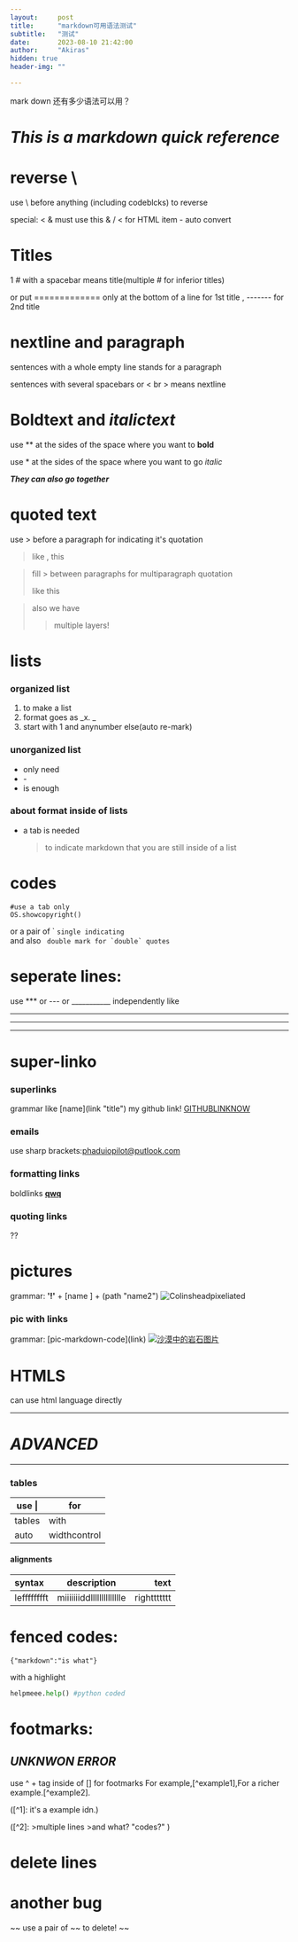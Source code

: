 ```yaml
---
layout:     post
title:      "markdown可用语法测试"
subtitle:   "测试"
date:       2023-08-10 21:42:00
author:     "Akiras"
hidden: true
header-img: ""

---
```


mark down 还有多少语法可以用？

# ***This is a markdown quick reference***   

# reverse \
use \\ before anything (including codeblcks) to reverse

special: &lt; &amp; must use this
& / < for HTML item - auto convert

# Titles
 1 \# with a spacebar means title(multiple \# for inferior titles)   

 or put ============= only at the bottom of a line for 1st title , ------- for 2nd title    

# nextline and paragraph
 sentences with a whole empty line stands for a paragraph   

 sentences with several spacebars or < br > means nextline<br> 

# **Boldtext** and *italictext* 
 use \*\* at the sides of the space where you want to **bold**  

 use \* at the sides of the space where you want to go *italic*  

 ***They can also go together***   

# quoted text
use \> before a paragraph for indicating it's quotation

> like , this

>fill \> between paragraphs for multiparagraph quotation
>
> like this

>also we have
>>multiple layers!

# lists
### organized list
1. to make a list  
8. format goes as _x. _  
3. start with 1 and anynumber else(auto re-mark)
   
### unorganized list
- only need
- \- 
- is enough
  
### about format inside of lists
- a tab is needed
    > to indicate markdown that you are still inside of a list

# codes
    #use a tab only 
    OS.showcopyright()

or a pair of  \`  `single indicating`   
and also `` double mark for `double` quotes``

# seperate lines:
 use \*\*\* or \-\-\- or ___________ independently
 like

 ***

 ---

 _______


# super-linko
### superlinks
 grammar like \[name](link "title")
 my github link! [GITHUBLINKNOW](https://github.com/ "github")

### emails
use sharp brackets:<phaduiopilot@putlook.com>

### formatting links
boldlinks **[qwq](bilibili.com)**

### quoting links
??


# pictures

grammar: **'!'** + [name ] + (path "name2")
![Colinsheadpixeliated](assests/Chead.png "myhead!")
 
### pic with links
grammar: \[pic-markdown-code](link)
[![沙漠中的岩石图片](/assets/img/shiprock.jpg "Shiprock")](https://markdown.com.cn)


# HTMLS
 can use html language directly

______

# ***ADVANCED***

______

### tables
| use \| |  for |
|------ |------|
| tables|with |
|auto |widthcontrol|

#### alignments
| syntax | description | text|
|:--- | :----: |---:|
| lefffffffft  | miiiiiiiddlllllllllllllle | righttttttt| 


# fenced codes:
```
{"markdown":"is what"}
```

with a highlight

```python
helpmeee.help() #python coded
```

# footmarks:
## ***UNKNWON ERROR***
use ^ + tag inside of [] for footmarks
For example,[^example1],For a richer example.[^example2].


([^1]: it's a example idn.)

([^2]: >multiple lines 
    >and what? "codes?" )
    

# delete lines
# another bug
~~ use a pair of \~\~ to delete!  ~~


